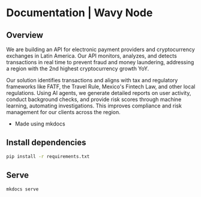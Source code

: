 # Documentation | Wavy Node
## Overview 
We are building an API for electronic payment providers and cryptocurrency exchanges in Latin America. Our API monitors, analyzes, and detects transactions in real time to prevent fraud and money laundering, addressing a region with the 2nd highest cryptocurrency growth YoY.

Our solution identifies transactions and aligns with tax and regulatory frameworks like FATF, the Travel Rule, Mexico's Fintech Law, and other local regulations. Using AI agents, we generate detailed reports on user activity, conduct background checks, and provide risk scores through machine learning, automating investigations. 
This improves compliance and risk management for our clients across the region.


- Made using mkdocs

## Install dependencies
```bash
pip install -r requirements.txt
```

## Serve
```bash
mkdocs serve
```
